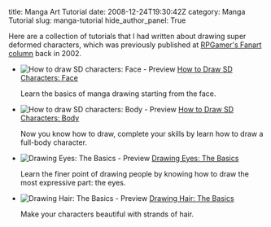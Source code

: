 title: Manga Art Tutorial
date: 2008-12-24T19:30:42Z
category: Manga Tutorial
slug: manga-tutorial
hide_author_panel: True

Here are a collection of tutorials that I had written about drawing super deformed characters, which was previously published at [RPGamer's Fanart column](http://www.rpgamer.com/fanart/) back in 2002.

- ![How to draw SD characters: Face - Preview]({filename}/images/2008/12/preview.png)
  [How to Draw SD Characters: Face]({filename}manga-tutorial/how-to-draw-sd-characters-face.md)

    Learn the basics of manga drawing starting from the face.

- ![How to draw SD characters: Body - Preview]({filename}/images/2008/12/preview.gif)
  [How to Draw SD Characters: Body]({filename}manga-tutorial/how-to-draw-sd-characters-body.md)

    Now you know how to draw, complete your skills by learn how to draw a full-body character.

- ![Drawing Eyes: The Basics - Preview]({filename}/images/2008/12/preview1.gif)
  [Drawing Eyes: The Basics]({filename}manga-tutorial/drawing-eyes-the-basics.md)

    Learn the finer point of drawing people by knowing how to draw the most expressive part: the eyes.

- ![Drawing Hair: The Basics - Preview]({filename}/images/2008/12/preview.jpg)
  [Drawing Hair: The Basics]({filename}manga-tutorial/drawing-hair-the-basics.md)

    Make your characters beautiful with strands of hair.
